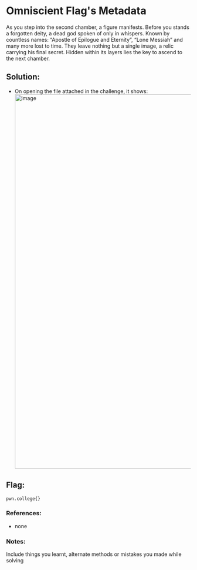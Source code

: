 # Omniscient Flag's Metadata

As you step into the second chamber, a figure manifests. Before you stands a forgotten deity, a dead god spoken of only in whispers. Known by countless names: “Apostle of Epilogue and Eternity”, “Lone Messiah” and many more lost to time.
They leave nothing but a single image, a relic carrying his final secret. Hidden within its layers lies the key to ascend to the next chamber.

## Solution:

- On opening the file attached in the challenge, it shows: <img width="640" height="1017" alt="image" src="https://github.com/user-attachments/assets/30ee5e21-3ab2-4af8-96a2-220206ddd7d7" />


## Flag: 

```
pwn.college{}
```

### References:

- none

### Notes:

Include things you learnt, alternate methods or mistakes you made while solving

